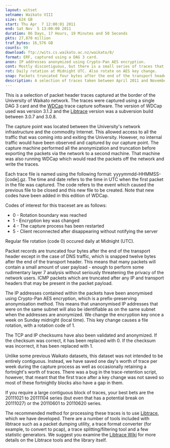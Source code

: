 ```yaml
---
layout: witset
setname: Waikato VIII
size: 624 GB
start: Thu Apr  7 12:00:01 2011
end: Sat Nov  5 13:00:00 2011
duration: 86 Days, 17 Hours, 19 Minutes and 50 Seconds
pkts: 27,870 million
traf_bytes: 16,576 GB
counts: 99
download: ftp://wits.cs.waikato.ac.nz/waikato/8/
format: ERF, captured using a DAG 3 card.
anon: IP addresses anonymized using Crypto-Pan AES encryption.
cont: Mostly discontiguous, but there is a small series of traces that are contiguous.
rot: Daily rotation at Midnight UTC. Also rotate on AES key change.
snap: Packets truncated four bytes after the end of the transport header, except for DNS
description: A selection of traces taken between April 2011 and November 2011 at the University of Waikato uplink.
---
```


This is a selection of packet header traces captured at the border of the
University of Waikato network. The traces were captured using a single DAG 3
card and the <a href="../../../projects/wdcap.html">WDCap</a>
trace capture software. The version of WDCap used was version 3.1.2 and the
<a href="https://github.com/LibtraceTeam/libtrace">Libtrace</a>
version was a subversion build between 3.0.7 and 3.0.8.

The capture point was located between the University's network infrastructure
and the commodity Internet. This allowed access to all the traffic that was
coming into and exiting the University. However, no internal traffic would
have been observed and captured by our capture point.
The capture machine performed all the anonymization and truncation before
exporting the packets via the network to a second machine. That machine
was also running WDCap which would read the packets off the network and
write the traces.

Each trace file is named using the following format: yyyymmdd-HHMMSS-[code].gz.
The time and date refers to the time in UTC when the first packet in the file
was captured. The code refers to the event which caused the previous file to be
closed and this new file to be created. Note that new codes have been added
in this edition of WDCap.

Codes of interest for this traceset are as follows:
<ul>
<li>0 - Rotation boundary was reached</li>
<li>1 - Encryption key was changed</li>
<li>4 - The capture process has been restarted</li>
<li>5 - Client reconnected after disappearing without notifying the server</li>
</ul>

Regular file rotation (code 0) occured daily at Midnight (UTC).

Packet records are truncated four bytes after the end of the transport header
except in the case of DNS traffic, which is snapped twelve bytes after the
end of the transport header. This means that many packets will contain a
small amount of user payload - enough to perform some rudimentary layer 7
analysis without seriously threatening the privacy of the network users.
ICMP packets which are truncated after any IP and transport
headers that may be present in the packet payload.

The IP addresses contained within the packets have been anonymised using
Crypto-Pan AES encryption, which is a prefix-preserving anonymisation method.
This means that unanonymised IP addresses that were on the same subnet will
also be identifiable as on the same subnet when the addresses are anonymized.
We change the encryption key once a week on Sunday midnight (local time).
This key change causes a file rotation, with a rotation code of 1.

The TCP and IP checksums have also been validated and anonymized. If the
checksum was correct, it has been replaced with 0. If the checksum was
incorrect, it has been replaced with 1.

Unlike some previous Waikato datasets, this dataset was not intended to be
entirely contiguous. Instead, we have saved one day's worth of trace per week
during the capture process as well as occasionally retaining a fortnight's
worth of traces. There was a bug in the trace-retention script, however, that
meant that the first trace after a key change was not saved so most of these
fortnightly blocks also have a gap in them.

If you require a large contiguous block of traces, your best bets are the 
20111021 to 20111104 series (but even that has a potential break on 20111027)
or the 20110601 to 20110620 series.

The recommended method for processing these traces is to use
<a href="https://github.com/LibtraceTeam/libtrace">Libtrace</a>,
which we have developed. There are a number of tools included with libtrace
such as a packet dumping utility, a trace format converter (for example, to
convert to pcap), a trace splitting/filtering tool and a few statistic
generators. We suggest you examine the
<a href="https://github.com/LibtraceTeam/libtrace/wiki">Libtrace Wiki</a> for more details
on the Libtrace tools and the library itself.

